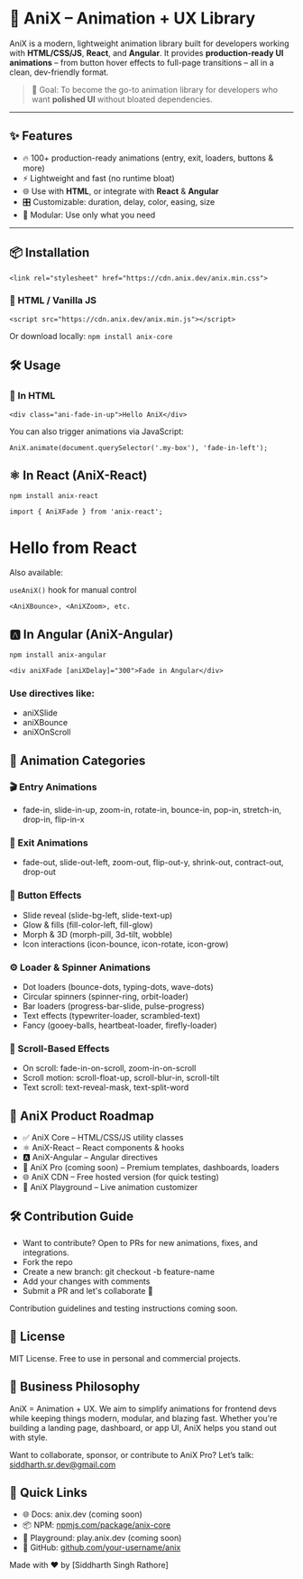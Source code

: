 # 🎉 AniX – Animation + UX Library

AniX is a modern, lightweight animation library built for developers working with **HTML/CSS/JS**, **React**, and **Angular**. It provides **production-ready UI animations** – from button hover effects to full-page transitions – all in a clean, dev-friendly format.

> 🎯 Goal: To become the go-to animation library for developers who want **polished UI** without bloated dependencies.

---

## ✨ Features

- 🔥 100+ production-ready animations (entry, exit, loaders, buttons & more)
- ⚡ Lightweight and fast (no runtime bloat)
- 🌐 Use with **HTML**, or integrate with **React** & **Angular**
- 🎛️ Customizable: duration, delay, color, easing, size
- 🧩 Modular: Use only what you need

---

## 📦 Installation
`<link rel="stylesheet" href="https://cdn.anix.dev/anix.min.css">`
### 📁 HTML / Vanilla JS
<!-- CDN (coming soon) -->
`<script src="https://cdn.anix.dev/anix.min.js"></script>`

Or download locally:
`npm install anix-core`

## 🛠️ Usage
### 🚀 In HTML

`<div class="ani-fade-in-up">Hello AniX</div>`

You can also trigger animations via JavaScript:

`AniX.animate(document.querySelector('.my-box'), 'fade-in-left');`

## ⚛️ In React (AniX-React)
`npm install anix-react`

`import { AniXFade } from 'anix-react';`

<AniXFade direction="up" delay={200}>
  <h1>Hello from React</h1>
</AniXFade>

Also available:

`useAniX()` hook for manual control

`<AniXBounce>, <AniXZoom>, etc.`

## 🅰️ In Angular (AniX-Angular)

`npm install anix-angular`

`<div aniXFade [aniXDelay]="300">Fade in Angular</div>`

### Use directives like:
- aniXSlide
- aniXBounce
- aniXOnScroll

## 🎁 Animation Categories

### 🎬 Entry Animations
- fade-in, slide-in-up, zoom-in, rotate-in, bounce-in, pop-in, stretch-in, drop-in, flip-in-x

### 🚪 Exit Animations
- fade-out, slide-out-left, zoom-out, flip-out-y, shrink-out, contract-out, drop-out

### 🎨 Button Effects

- Slide reveal (slide-bg-left, slide-text-up)
- Glow & fills (fill-color-left, fill-glow)
- Morph & 3D (morph-pill, 3d-tilt, wobble)
- Icon interactions (icon-bounce, icon-rotate, icon-grow)

### ⚙️ Loader & Spinner Animations

- Dot loaders (bounce-dots, typing-dots, wave-dots)
- Circular spinners (spinner-ring, orbit-loader)
- Bar loaders (progress-bar-slide, pulse-progress)
- Text effects (typewriter-loader, scrambled-text)
- Fancy (gooey-balls, heartbeat-loader, firefly-loader)

### 🧲 Scroll-Based Effects

- On scroll: fade-in-on-scroll, zoom-in-on-scroll
- Scroll motion: scroll-float-up, scroll-blur-in, scroll-tilt
- Text scroll: text-reveal-mask, text-split-word

## 🛒 AniX Product Roadmap

- ✅ AniX Core – HTML/CSS/JS utility classes
- ⚛️ AniX-React – React components & hooks
- 🅰️ AniX-Angular – Angular directives
- 💎 AniX Pro (coming soon) – Premium templates, dashboards, loaders
- 🌐 AniX CDN – Free hosted version (for quick testing)
- 🧪 AniX Playground – Live animation customizer

## 🛠 Contribution Guide

- Want to contribute? Open to PRs for new animations, fixes, and integrations.
- Fork the repo
- Create a new branch: git checkout -b feature-name
- Add your changes with comments
- Submit a PR and let's collaborate 🚀

Contribution guidelines and testing instructions coming soon.

## 📜 License

MIT License. Free to use in personal and commercial projects.

## 💼 Business Philosophy

AniX = Animation + UX.
We aim to simplify animations for frontend devs while keeping things modern, modular, and blazing fast. Whether you're building a landing page, dashboard, or app UI, AniX helps you stand out with style.

Want to collaborate, sponsor, or contribute to AniX Pro? Let’s talk: siddharth.sr.dev@gmail.com

## 🚀 Quick Links

- 🌐 Docs: anix.dev (coming soon)
- 📦 NPM: [npmjs.com/package/anix-core](https://www.npmjs.com/package/@siddsr/anix)
- 🧪 Playground: play.anix.dev (coming soon)
- 🐙 GitHub: [github.com/your-username/anix](https://github.com/Sidddev15/Anix)

Made with ❤️ by [Siddharth Singh Rathore]